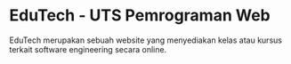 # EduTech - UTS Pemrograman Web
EduTech merupakan sebuah website yang menyediakan kelas atau kursus terkait software engineering secara online.
